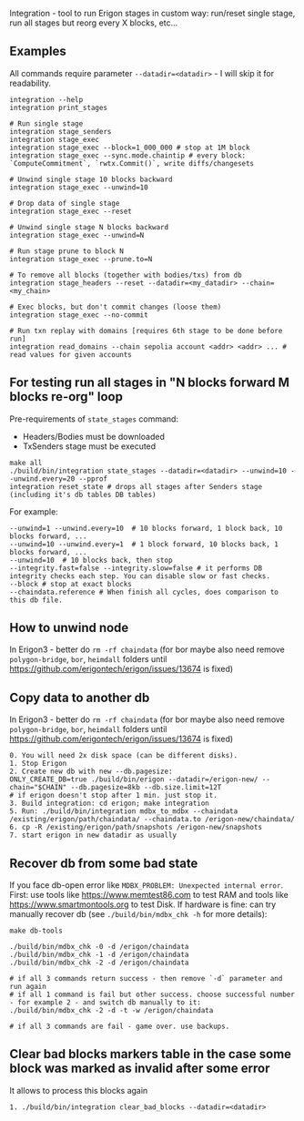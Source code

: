 Integration - tool to run Erigon stages in custom way: run/reset single stage, run all stages but reorg every X blocks,
etc...

## Examples

All commands require parameter `--datadir=<datadir>` - I will skip it for readability.

```
integration --help
integration print_stages

# Run single stage
integration stage_senders
integration stage_exec
integration stage_exec --block=1_000_000 # stop at 1M block
integration stage_exec --sync.mode.chaintip # every block: `ComputeCommitment`, `rwtx.Commit()`, write diffs/changesets

# Unwind single stage 10 blocks backward
integration stage_exec --unwind=10

# Drop data of single stage
integration stage_exec --reset

# Unwind single stage N blocks backward
integration stage_exec --unwind=N

# Run stage prune to block N
integration stage_exec --prune.to=N

# To remove all blocks (together with bodies/txs) from db 
integration stage_headers --reset --datadir=<my_datadir> --chain=<my_chain>

# Exec blocks, but don't commit changes (loose them)
integration stage_exec --no-commit

# Run txn replay with domains [requires 6th stage to be done before run]
integration read_domains --chain sepolia account <addr> <addr> ... # read values for given accounts
```

## For testing run all stages in "N blocks forward M blocks re-org" loop

Pre-requirements of `state_stages` command:

- Headers/Bodies must be downloaded
- TxSenders stage must be executed

```
make all
./build/bin/integration state_stages --datadir=<datadir> --unwind=10 --unwind.every=20 --pprof
integration reset_state # drops all stages after Senders stage (including it's db tables DB tables)
```

For example:

```
--unwind=1 --unwind.every=10  # 10 blocks forward, 1 block back, 10 blocks forward, ...
--unwind=10 --unwind.every=1  # 1 block forward, 10 blocks back, 1 blocks forward, ...
--unwind=10  # 10 blocks back, then stop
--integrity.fast=false --integrity.slow=false # it performs DB integrity checks each step. You can disable slow or fast checks.
--block # stop at exact blocks
--chaindata.reference # When finish all cycles, does comparison to this db file.
```

## How to unwind node

In Erigon3 - better do `rm -rf chaindata` (for bor maybe also need remove `polygon-bridge`, `bor`, `heimdall` folders
until https://github.com/erigontech/erigon/issues/13674 is fixed)

## Copy data to another db

In Erigon3 - better do `rm -rf chaindata` (for bor maybe also need remove `polygon-bridge`, `bor`, `heimdall` folders
until https://github.com/erigontech/erigon/issues/13674 is fixed)

```
0. You will need 2x disk space (can be different disks).
1. Stop Erigon
2. Create new db with new --db.pagesize:
ONLY_CREATE_DB=true ./build/bin/erigon --datadir=/erigon-new/ --chain="$CHAIN" --db.pagesize=8kb --db.size.limit=12T
# if erigon doesn't stop after 1 min. just stop it.
3. Build integration: cd erigon; make integration
5. Run: ./build/bin/integration mdbx_to_mdbx --chaindata /existing/erigon/path/chaindata/ --chaindata.to /erigon-new/chaindata/
6. cp -R /existing/erigon/path/snapshots /erigon-new/snapshots
7. start erigon in new datadir as usually
```

## Recover db from some bad state

If you face db-open error like `MDBX_PROBLEM: Unexpected internal error`. First: use tools
like https://www.memtest86.com to test RAM and tools like https://www.smartmontools.org to test Disk. If hardware is
fine: can try manually recover db (see `./build/bin/mdbx_chk -h` for more details):

```
make db-tools

./build/bin/mdbx_chk -0 -d /erigon/chaindata
./build/bin/mdbx_chk -1 -d /erigon/chaindata
./build/bin/mdbx_chk -2 -d /erigon/chaindata

# if all 3 commands return success - then remove `-d` parameter and run again
# if all 1 command is fail but other success. choose successful number - for example 2 - and switch db manually to it:  
./build/bin/mdbx_chk -2 -d -t -w /erigon/chaindata  

# if all 3 commands are fail - game over. use backups.
```

## Clear bad blocks markers table in the case some block was marked as invalid after some error

It allows to process this blocks again

```
1. ./build/bin/integration clear_bad_blocks --datadir=<datadir>
```
